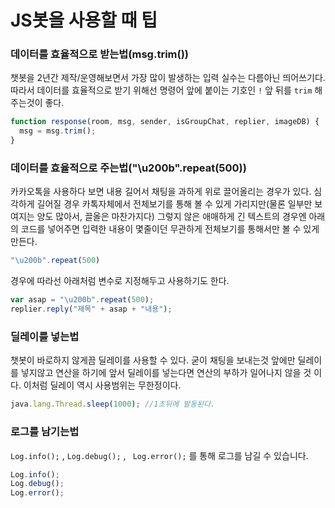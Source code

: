 # JS봇을 사용할 때 팁

### 데이터를 효율적으로 받는법(msg.trim())
챗봇을 2년간 제작/운영해보면서 가장 많이 발생하는 입력 실수는 다름아닌 띄어쓰기다. 따라서 데이터를 효율적으로 받기 위해선 명령어 앞에 붙이는 기호인 `!` 앞 뒤를 `trim` 해주는것이 좋다. 
```js
function response(room, msg, sender, isGroupChat, replier, imageDB) {
  msg = msg.trim(); 
}
```

### 데이터를 효율적으로 주는법("\u200b".repeat(500))
카카오톡을 사용하다 보면 내용 길어서 채팅을 과하게 위로 끌어올리는 경우가 있다. 심각하게 길어질 경우 카톡자체에서 전체보기를 통해 볼 수 있게 가리지만(물론 일부만 보여지는 양도 많아서, 끌올은 마찬가지다) 그렇지 않은 애매하게 긴 텍스트의 경우엔 아래의 코드를 넣어주면 입력한 내용이 몇줄이던 무관하게 전체보기를 통해서만 볼 수 있게 만든다.
```js
"\u200b".repeat(500)
```
경우에 따라선 아래처럼 변수로 지정해두고 사용하기도 한다.
```js
var asap = "\u200b".repeat(500);
replier.reply("제목" + asap + "내용");
```

### 딜레이를 넣는법 
챗봇이 바로하지 않게끔 딜레이를 사용할 수 있다. 굳이 채팅을 보내는것 앞에만 딜레이를 넣지않고 연산을 하기에 앞서 딜레이를 넣는다면 연산의 부하가 일어나지 않을 것 이다. 이처럼 딜레이 역시 사용범위는 무한정이다.
```js
java.lang.Thread.sleep(1000); //1초뒤에 발동된다.
```

### 로그를 남기는법

`Log.info();` ,  `Log.debug();` , ` Log.error();` 를 통해 로그를 남길 수 있습니다.

```js
Log.info(); 
Log.debug(); 
Log.error();
```

